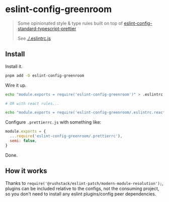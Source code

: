 # eslint-config-greenroom

> Some opinionated style & type rules built on top of [eslint-config-standard-typescript-prettier](https://github.com/nfour/eslint-config-standard-typescript-prettier)
> 
> See [./.eslintrc.js](./.eslintrc.js)

## Install

Install it.

```bash
pnpm add -D eslint-config-greenroom
```

Wire it up.

```bash
echo "module.exports = require('eslint-config-greenroom')" > .eslintrc.js

# OR with react rules...

echo "module.exports = require('eslint-config-greenroom/.eslintrc.react')" > .eslintrc.js
```

Configure `.prettierrc.js` with something like:

```js
module.exports = {
  ...require('eslint-config-greenroom/.prettierrc'),
  semi: false,
}
```

Done.

## How it works

Thanks to `require('@rushstack/eslint-patch/modern-module-resolution');`, plugins can be included relative to the configs, not the consuming project, so you don't need to install any eslint plugins/config peer dependencies.
